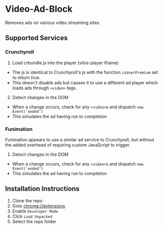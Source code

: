 # Video-Ad-Block

Removes ads on various video streaming sites.

## Supported Services
### Crunchyroll
1. Load crbundle.js into the player (vilos-player iframe)
  - The js is identical to Crunchyroll's js with the function `isUserPremium` set to return true.
  - This doesn't disable ads but causes it to use a different ad player which loads ads through `<video>` tags.
2. Detect changes in the DOM
  - When a change occurs, check for any `<video>`s and dispatch `new Event('ended')`
  - This simulates the ad having run to completion

### Funimation
Funimation appears to use a similar ad service to Crunchyroll, but without the added overhead of requiring custom JavaScript to trigger.
1. Detect changes in the DOM
  - When a change occurs, check for any `<video>`s and dispatch `new Event('ended')`
  - This simulates the ad having run to completion

## Installation Instructions
1. Clone the repo
2. Goto [chrome://extensions](chrome://extensions)
3. Enable `Developer Mode`
4. Click `Load Unpacked`
5. Select the repo folder
